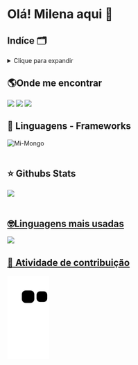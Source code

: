 # Olá! Milena aqui 👋

## Indíce 🗂️

<details>
  <summary>Clique para expandir</summary> <br>
  <a href="#onde-encontrar"> :earth_americas: Onde me encontrar</a> <br>
  <a href="#linguagens-frameworks">📖Linguagens - frameworks</a> <br>
  <a href="#stats">:star: Github Stats</a> <br>
  <a href="#linguagens">🤓Linguagens mais usadas</a> <br>
  <a href="#atividade">:dart: Atividade contribução</a> <br>
</details>

## <div id="onde-encontrar"> :earth_americas:Onde me encontrar</div>

  <a href="https://instagram.com/_milena.morais" target="_blank"><img src="https://img.shields.io/badge/-Instagram-%23E4405F?style=for-the-badge&logo=instagram&logoColor=white" target="_blank"></a>
  <a href = "mailto:milenamorais2017@hotmail.com"><img src="https://img.shields.io/badge/-Gmail-%23333?style=for-the-badge&logo=gmail&logoColor=white" target="_blank"></a>
  <a href="https://www.linkedin.com/in/milena-morais-8726a21aa/" target="_blank"><img src="https://img.shields.io/badge/-LinkedIn-%230077B5?style=for-the-badge&logo=linkedin&logoColor=white" target="_blank"></a> 


## <div id="linguagens-frameworks"> 📖 Linguagens - Frameworks</div>
  <div style="display: inline_block">
  <img align="center" alt="Mi-Mongo" height="30" width="40" src="https://cdn.jsdelivr.net/gh/devicons/devicon@latest/icons/mongodb/mongodb-original-wordmark.svg" />
  </div>
  
<br>

## <div id="stats"> :star: Githubs Stats</div>
  <div>
    <a href="https://github.com/milenamorais20">
    <img height="180em"  src="https://github-readme-stats.vercel.app/api?username=milenamorais20&show_icons=true&theme=dracula&include_all_commits=true&count_private=true&hide_title=true"/>
  </div>
    <br>
      
## <div id="linguagens"> 🤓Linguagens mais usadas</div>  
  <div>
      <a href="https://github.com/milenamorais20">
      <img height="150em"  src="https://github-readme-stats.vercel.app/api/top-langs/?username=milenamorais20&layout=compact&langs_count=7&theme=dracula&hide_title=true"/>
  </div>  

   
## <div id="atividade"> :dart: Atividade de contribuição</div>
  ![Snake animation](https://github.com/milenamorais20/milenamorais20/blob/output/github-contribution-grid-snake.svg)
